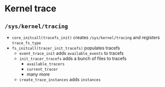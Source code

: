 Kernel trace
============

## `/sys/kernel/tracing`

- `core_initcall(tracefs_init)` creates `/sys/kernel/tracing` and registers
  `trace_fs_type`
- `fs_initcall(tracer_init_tracefs)` populates tracefs
  - `event_trace_init` adds `available_events` to tracefs
  - `init_tracer_tracefs` adds a bunch of files to tracefs
    - `available_tracers`
    - `current_tracer`
    - many more
  - `create_trace_instances` adds `instances`
